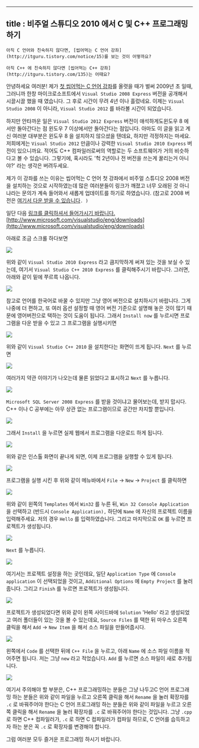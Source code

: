 ----------------
title : 비주얼 스튜디오 2010 에서 C 및 C++ 프로그래밍 하기
--------------

```warning
아직 C 언어와 친숙하지 않다면, [씹어먹는 C 언어 강좌](http://itguru.tistory.com/notice/15)를 보는 것이 어떻까요?

```


```info
아직 C++ 에 친숙하지 않다면 [씹어먹는 C++ 강좌](http://itguru.tistory.com/135)는 어때요?
```


안녕하세요 여러분! 제가 [첫 씹어먹는 C 언어 강좌](http://itguru.tistory.com/5)를 올렷을 때가 벌써 2009년 초 일때, 그러니까 한창 마이크로소프트에서 `Visual Studio 2008 Express` 버전을 공개해서 시끌시끌 했을 때 였습니다. 그 후로 시간이 무려 4년 이나 흘렀네요. 이제는 `Visual Studio 2008` 이 아니라, `Visual Studio 2012` 를 바라볼 시간이 되었습니다.


하지만 안타까운 일은 `Visual Studio 2012 Express` 버전이 애석하게도윈도우 8 에서만 돌아간다는 점 윈도우 7 이상에서만 돌아간다는 점입니다. 아마도 이 글을 읽고 계신 여러분 대부분은 윈도우 8 을 설치하지 않으셨을 텐데요, 하지만 걱정하지는 마세요. 저희에게는 `Visual Studio 2012` 만큼이나 강력한 `Visual Studio 2010 Express` 버전이 있으니까요. 적어도 C++ 컴파일러로써의 역할로는 두 소프트웨어가 거의 비슷하다고 볼 수 있습니다. 그렇기에, 혹시라도 '헉 2년이나 전 버전을 쓰는게 꿀리는거 아니야?' 라는 생각은 버려두세요.


제가 이 강좌를 쓰는 이유는 씹어먹는 C 언어 첫 강좌에서 비주얼 스튜디오 2008 버전을 설치하는 것으로 시작하였는데 많은 여러분들이 링크가 깨졌고 너무 오래된 것 아니냐라는 문의가 계속 들어와서 새롭게 업데이트를 하기로 하였습니다. (참고로 2008 버전은 [여기서 다운 받을 수 있습니다](http://www.microsoft.com/en-us/download/details.aspx?id=6506)`. )`


일단 다음 [링크를 클릭하셔서 들어가시기 바랍니다.](http://www.microsoft.com/visualstudio/eng/downloads)
 [http://www.microsoft.com/visualstudio/eng/downloads](http://www.microsoft.com/visualstudio/eng/downloads)


아래로 조금 스크롤 하다보면




![](http://img1.daumcdn.net/thumb/R1920x0/?fname=http%3A%2F%2Fcfile9.uf.tistory.com%2Fimage%2F193DED3850E7D22524EF0E)



위와 같이 `Visual Studio 2010 Express` 라고 큼지막하게 써져 있는 것을 보실 수 있는데, 여기서 `Visual Studio C++ 2010 Express` 를 클릭해주시기 바랍니다. 그러면, 아래와 같이 밑에 쭈르륵 나옵니다.


![](http://img1.daumcdn.net/thumb/R1920x0/?fname=http%3A%2F%2Fcfile2.uf.tistory.com%2Fimage%2F2054B73550E7D2B513AE75)





참고로 언어를 한국어로 바꿀 수 있지만 그냥 영어 버전으로 설치하시기 바랍니다. 그게 나중에 더 편하고, 또 여러 옵션 설정할 때 영어 버전 기준으로 설명해 놓은 것이 많기 때문에 영어버전으로 택하는 것이 도움이 됩니다. 그래서 `Install now` 를 누르시면 프로그램을 다운 받을 수 있고 그 프로그램을 실행시키면




![](http://img1.daumcdn.net/thumb/R1920x0/?fname=http%3A%2F%2Fcfile30.uf.tistory.com%2Fimage%2F112EDC3850E7D2252B340C)





위와 같이 `Visual Studio C++ 2010` 을 설치한다는 화면이 뜨게 됩니다. `Next` 를 누르면




![](http://img1.daumcdn.net/thumb/R1920x0/?fname=http%3A%2F%2Fcfile24.uf.tistory.com%2Fimage%2F212E443850E7D2252CE10D)



여러가지 약관 이야기가 나오는데 물론 읽었다고 표시하고 `Next` 를 누릅니다.




![](http://img1.daumcdn.net/thumb/R1920x0/?fname=http%3A%2F%2Fcfile24.uf.tistory.com%2Fimage%2F1529293850E7D225317C72)



`Microsoft SQL Server 2008 Express` 를 받을 것이냐고 물어보는데, 받지 맙시다. C++ 이나 C 공부에는 아무 상관 없는 프로그램이므로 공간만 차지할 뿐입니다.




![](http://img1.daumcdn.net/thumb/R1920x0/?fname=http%3A%2F%2Fcfile1.uf.tistory.com%2Fimage%2F222FC93850E7D2262B4F44)



그래서 `Install` 을 누르면 실제 웹에서 프로그램을 다운로드 하게 됩니다.




![](http://img1.daumcdn.net/thumb/R1920x0/?fname=http%3A%2F%2Fcfile25.uf.tistory.com%2Fimage%2F202D9B3850E7D2262C8B6A)



위와 같은 인스톨 화면이 끝나게 되면, 이제 프로그램을 실행할 수 있게 됩니다.





![](http://img1.daumcdn.net/thumb/R1920x0/?fname=http%3A%2F%2Fcfile2.uf.tistory.com%2Fimage%2F0239843450E7FC560AE84B)



프로그램을 실행 시킨 후 위와 같이 메뉴바에서 `File` → `New` → `Project` 를 클릭하면





![](http://img1.daumcdn.net/thumb/R1920x0/?fname=http%3A%2F%2Fcfile22.uf.tistory.com%2Fimage%2F02154F3450E7FC57358833)



위와 같이 왼쪽의 `Templates` 에서 `Win32` 를 누른 뒤, `Win 32 Console Application` 을 선택하고 (반드시 `Console Application),` 하단에 `Name` 에 자신의 프로젝트 이름을 입력해주세요. 저의 경우 `Hello` 를 입력하였습니다. 그리고 마지막으로 `OK` 를 누르면 프로젝트가 생성됩니다.




![](http://img1.daumcdn.net/thumb/R1920x0/?fname=http%3A%2F%2Fcfile22.uf.tistory.com%2Fimage%2F021B1F3450E7FC552B4726)



`Next` 를 누릅니다.




![](http://img1.daumcdn.net/thumb/R1920x0/?fname=http%3A%2F%2Fcfile25.uf.tistory.com%2Fimage%2F0215093450E7FC55347D9D)



여기서는 프로젝트 설정을 하는 곳인데요, 일단 `Application Type` 에 `Console application` 이 선택되었을 것이고, `Additional Options` 에 `Empty Project` 를 눌러줍니다. 그리고 `Finish` 를 누르면 프로젝트가 생성됩니다.




![](http://img1.daumcdn.net/thumb/R1920x0/?fname=http%3A%2F%2Fcfile30.uf.tistory.com%2Fimage%2F131DAA3450E7FC552988BA)



프로젝트가 생성되었다면 위와 같이 왼쪽 사이드바에 `Solution` 'Hello' 라고 생성되었고 여러 폴더들이 있는 것을 볼 수 있는데요, `Source Files` 를 택한 뒤 마우스 오른쪽 클릭을 해서 `Add` → `New Item` 을 해서 소스 파일을 만들어줍시다.



![](http://img1.daumcdn.net/thumb/R1920x0/?fname=http%3A%2F%2Fcfile8.uf.tistory.com%2Fimage%2F023D683450E7FC5604530B)



왼쪽에서 `Code` 를 선택한 뒤에 `C++ File` 을 누르고, 아래 `Name` 에 소스 파일 이름을 적어주면 됩니다. 저는 그냥 `new` 라고 적었습니다. `Add` 를 누르면 소스 파일이 새로 추가됩니다.




![](http://img1.daumcdn.net/thumb/R1920x0/?fname=http%3A%2F%2Fcfile10.uf.tistory.com%2Fimage%2F213F513450E7FC56025B8D)



여기서 주의해야 할 부분은, C++ 프로그래밍하는 분들은 그냥 나두고C 언어 프로그래밍 하는 분들은 위와 같이 파일을 누르고 오른쪽 클릭을 해서 `Rename` 을 눌러 확장자를 `.c` 로 바꿔주어야 한다는  C 언어 프로그래밍 하는 분들은 위와 같이 파일을 누르고 오른쪽 클릭을 해서 `Rename` 을 눌러 확장자를 `.c` 로 바꿔주어야 한다는 것입니다. 그냥 `.cpp` 로 하면 C++ 컴파일러가, `.c` 로 하면 C 컴파일러가 컴파일 하므로, C 언어를 습득하고자 하는 분은 꼭 `.c` 로 확장자를 변경해야 합니다.


그럼 여러분 모두 즐거운 프로그래밍 하시기 바랍니다.







